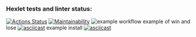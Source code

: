 ### Hexlet tests and linter status:
[![Actions Status](https://github.com/kotilla/frontend-project-lvl1/workflows/hexlet-check/badge.svg)](https://github.com/kotilla/frontend-project-lvl1/actions)
[![Maintainability](https://api.codeclimate.com/v1/badges/a99a88d28ad37a79dbf6/maintainability)](https://codeclimate.com/github/codeclimate/codeclimate/maintainability)
![example workflow](https://github.com/kotilla/frontend-project-lvl1/actions/workflows/node.js.yml/badge.svg)
example of win and lose
[![asciicast](https://asciinema.org/a/CIbOGJiPB07zTai4ywMX9rizX.svg)](https://asciinema.org/a/CIbOGJiPB07zTai4ywMX9rizX)
example install 
[![asciicast](https://asciinema.org/a/6Kj56ojhKbjKmf8d5P6fTyVxQ.svg)](https://asciinema.org/a/6Kj56ojhKbjKmf8d5P6fTyVxQ)

